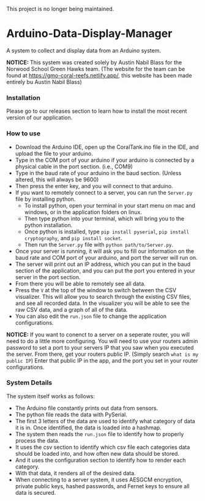 This project is no longer being maintained.

# Arduino-Data-Display-Manager

A system to collect and display data from an Arduino system.

**NOTICE:** This system was created solely by Austin Nabil Blass for the Norwood School Green Hawks team. (The website for the team can be found at https://gmo-coral-reefs.netlify.app/, this website has been made entirely bu Austin Nabil Blass)

### Installation

Please go to our releases section to learn how to install the most recent version of our application.

### How to use

* Download the Arduino IDE, open up the CoralTank.ino file in the IDE, and upload the file to your arduino.
* Type in the COM port of your arduino if your arduino is connected by a physical cable in the port section. (i.e., COM9)
* Type in the baud rate of your arduino in the baud section. (Unless altered, this will always be 9600)
* Then press the enter key, and you will connect to that arduino.
* If you want to remotely connect to a server, you can run the `Server.py` file by installing python.
   * To install python, open your terminal in your start menu on mac and windows, or in the application folders on linux.
   * Then type python into your terminal, which will bring you to the python installation.
   * Once python is installed, type `pip install pyserial`, `pip install cryptography`, and `pip install socket`.
   * Then run the `Server.py` file with `python path/to/Server.py`.
* Once your server is running, it will ask you to fill our information on the baud rate and COM port of your arduino, and port the server will run on.
* The server will print out an IP address, which you can put in the baud section of the application, and you can put the port you entered in your server in the port section.
* From there you will be able to remotely see all data.
* Press the `V` at the top of the window to switch between the CSV visualizer. This will allow you to search through the existing CSV files, and see all recorded data. In the visualizer you will be able to see the raw CSV data, and a graph of all of the data.
* You can also edit the `run.json` file to change the application configurations. 
  
**NOTICE:** If you want to conenct to a server on a seperate router, you will need to do a little more configuring. You will need to use your routers admin password to set a port to your servers IP that you saw when you executed the server. From there, get your routers public IP. (Simply search `what is my public IP`) Enter that public IP in the app, and the port you set in your router configurations.

### System Details

The system itself works as follows:
* The Arduino file constantly prints out data from sensors.
* The python file reads the data with PySerial.
* The first 3 letters of the data are used to identify what category of data it is in. Once identified, the data is loaded into a hashmap.
* The system then reads the `run.json` file to identify how to properly process the data.
* It uses the csv section to identify which csv file each categories data should be loaded into, and how often new data should be stored.
* And it uses the configuration section to identify how to render each category.
* With that data, it renders all of the desired data.
* When connecting to a server system, it uses AESGCM encryption, private public keys, hashed passwords, and Fernet keys to ensure all data is secured.
